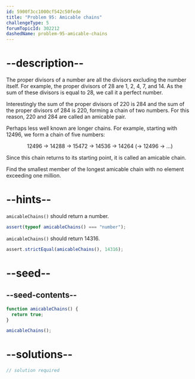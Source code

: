 ```yaml
---
id: 5900f3cc1000cf542c50fede
title: "Problem 95: Amicable chains"
challengeType: 5
forumTopicId: 302212
dashedName: problem-95-amicable-chains
---
```


# --description--

The proper divisors of a number are all the divisors excluding the number itself. For example, the proper divisors of 28 are 1, 2, 4, 7, and 14. As the sum of these divisors is equal to 28, we call it a perfect number.

Interestingly the sum of the proper divisors of 220 is 284 and the sum of the proper divisors of 284 is 220, forming a chain of two numbers. For this reason, 220 and 284 are called an amicable pair.

Perhaps less well known are longer chains. For example, starting with 12496, we form a chain of five numbers:

<div style="text-align: center;">
  12496 → 14288 → 15472 → 14536 → 14264 (→ 12496 → ...)
</div>

Since this chain returns to its starting point, it is called an amicable chain.

Find the smallest member of the longest amicable chain with no element exceeding one million.

# --hints--

`amicableChains()` should return a number.

```js
assert(typeof amicableChains() === "number");
```

`amicableChains()` should return 14316.

```js
assert.strictEqual(amicableChains(), 14316);
```

# --seed--

## --seed-contents--

```js
function amicableChains() {
  return true;
}

amicableChains();
```

# --solutions--

```js
// solution required
```
